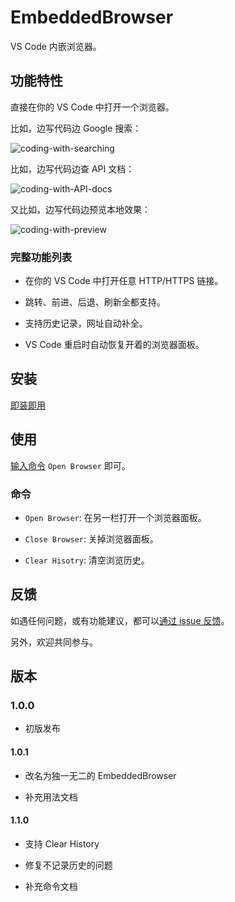 # EmbeddedBrowser

VS Code 内嵌浏览器。

## 功能特性

直接在你的 VS Code 中打开一个浏览器。

比如，边写代码边 Google 搜索：

![coding-with-searching](https://raw.githubusercontent.com/ayqy/browser/master/snapshots/coding-with-searching.jpg)

比如，边写代码边查 API 文档：

![coding-with-API-docs](https://raw.githubusercontent.com/ayqy/browser/master/snapshots/coding-with-API-docs.jpg)

又比如，边写代码边预览本地效果：

![coding-with-preview](https://raw.githubusercontent.com/ayqy/browser/master/snapshots/coding-with-preview.jpg)

### 完整功能列表

- 在你的 VS Code 中打开任意 HTTP/HTTPS 链接。

- 跳转、前进、后退、刷新全都支持。

- 支持历史记录，网址自动补全。

- VS Code 重启时自动恢复开着的浏览器面板。

## 安装

[即装即用](https://marketplace.visualstudio.com/items?itemName=ayqy.browser)

## 使用

[输入命令](https://code.visualstudio.com/docs/getstarted/userinterface#_command-palette) `Open Browser` 即可。

### 命令

- `Open Browser`: 在另一栏打开一个浏览器面板。

- `Close Browser`: 关掉浏览器面板。

- `Clear Hisotry`: 清空浏览历史。

## 反馈

如遇任何问题，或有功能建议，都可以[通过 issue 反馈](https://github.com/ayqy/browser/issues)。

另外，欢迎共同参与。

## 版本

### 1.0.0

- 初版发布

#### 1.0.1

- 改名为独一无二的 EmbeddedBrowser

- 补充用法文档

#### 1.1.0

- 支持 Clear History

- 修复不记录历史的问题

- 补充命令文档
